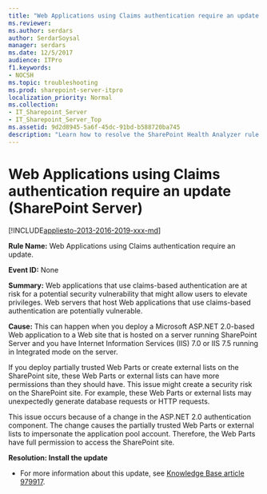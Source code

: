 ```yaml
---
title: "Web Applications using Claims authentication require an update (SharePoint Server)"
ms.reviewer: 
ms.author: serdars
author: SerdarSoysal
manager: serdars
ms.date: 12/5/2017
audience: ITPro
f1.keywords:
- NOCSH
ms.topic: troubleshooting
ms.prod: sharepoint-server-itpro
localization_priority: Normal
ms.collection:
- IT_Sharepoint_Server
- IT_Sharepoint_Server_Top
ms.assetid: 9d2d8945-5a6f-45dc-91bd-b588720ba745
description: "Learn how to resolve the SharePoint Health Analyzer rule: Web Applications using Claims authentication require an update, for SharePoint Server."
---
```


# Web Applications using Claims authentication require an update (SharePoint Server)

[!INCLUDE[appliesto-2013-2016-2019-xxx-md](../includes/appliesto-2013-2016-2019-xxx-md.md)]
  
 **Rule Name:** Web Applications using Claims authentication require an update. 
  
 **Event ID:** None 
  
 **Summary:** Web applications that use claims-based authentication are at risk for a potential security vulnerability that might allow users to elevate privileges. Web servers that host Web applications that use claims-based authentication are potentially vulnerable. 
  
 **Cause:** This can happen when you deploy a Microsoft ASP.NET 2.0-based Web application to a Web site that is hosted on a server running SharePoint Server and you have Internet Information Services (IIS) 7.0 or IIS 7.5 running in Integrated mode on the server. 
  
If you deploy partially trusted Web Parts or create external lists on the SharePoint site, these Web Parts or external lists can have more permissions than they should have. This issue might create a security risk on the SharePoint site. For example, these Web Parts or external lists may unexpectedly generate database requests or HTTP requests.
  
This issue occurs because of a change in the ASP.NET 2.0 authentication component. The change causes the partially trusted Web Parts or external lists to impersonate the application pool account. Therefore, the Web Parts have full permission to access the SharePoint site.
  
 **Resolution: Install the update**
  
- For more information about this update, see [Knowledge Base article 979917](https://support.microsoft.com/kb/979917).
    

